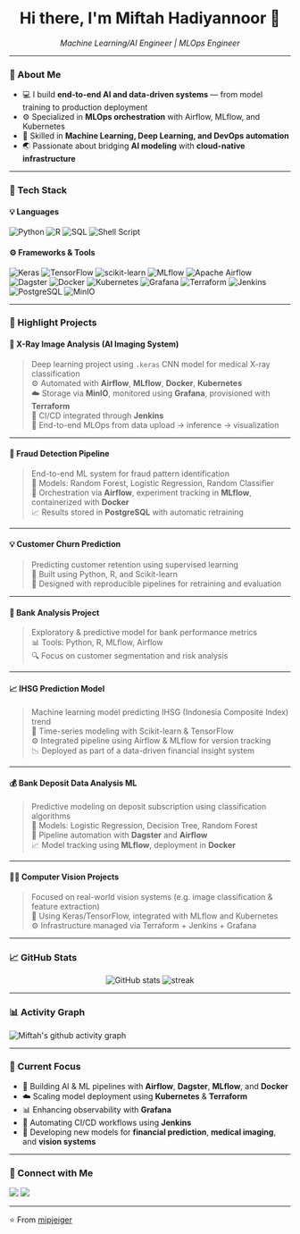 <h1 align="center">Hi there, I'm Miftah Hadiyannoor 👋</h1>

<p align="center">
  <em>Machine Learning/AI Engineer | MLOps Engineer</em>
</p>

---

### 🚀 About Me
- 💻 I build **end-to-end AI and data-driven systems** — from model training to production deployment  
- ⚙️ Specialized in **MLOps orchestration** with Airflow, MLflow, and Kubernetes  
- 🧠 Skilled in **Machine Learning, Deep Learning, and DevOps automation**  
- 🌏 Passionate about bridging **AI modeling** with **cloud-native infrastructure**

---

### 🧰 Tech Stack

#### 💡 Languages
![Python](https://img.shields.io/badge/Python-3776AB?style=for-the-badge&logo=python&logoColor=white)
![R](https://img.shields.io/badge/R-276DC3?style=for-the-badge&logo=r&logoColor=white)
![SQL](https://img.shields.io/badge/SQL-4479A1?style=for-the-badge&logo=postgresql&logoColor=white)
![Shell Script](https://img.shields.io/badge/Shell-89E051?style=for-the-badge&logo=gnu-bash&logoColor=black)

#### ⚙️ Frameworks & Tools
![Keras](https://img.shields.io/badge/Keras-D00000?style=for-the-badge&logo=keras&logoColor=white)
![TensorFlow](https://img.shields.io/badge/TensorFlow-FF6F00?style=for-the-badge&logo=tensorflow&logoColor=white)
![scikit-learn](https://img.shields.io/badge/scikit--learn-F7931E?style=for-the-badge&logo=scikit-learn&logoColor=white)
![MLflow](https://img.shields.io/badge/MLflow-0194E2?style=for-the-badge&logo=mlflow&logoColor=white)
![Apache Airflow](https://img.shields.io/badge/Airflow-017CEE?style=for-the-badge&logo=apache-airflow&logoColor=white)
![Dagster](https://img.shields.io/badge/Dagster-FF9900?style=for-the-badge&logo=dagster&logoColor=white)
![Docker](https://img.shields.io/badge/Docker-2496ED?style=for-the-badge&logo=docker&logoColor=white)
![Kubernetes](https://img.shields.io/badge/Kubernetes-326CE5?style=for-the-badge&logo=kubernetes&logoColor=white)
![Grafana](https://img.shields.io/badge/Grafana-F46800?style=for-the-badge&logo=grafana&logoColor=white)
![Terraform](https://img.shields.io/badge/Terraform-623CE4?style=for-the-badge&logo=terraform&logoColor=white)
![Jenkins](https://img.shields.io/badge/Jenkins-D24939?style=for-the-badge&logo=jenkins&logoColor=white)
![PostgreSQL](https://img.shields.io/badge/PostgreSQL-336791?style=for-the-badge&logo=postgresql&logoColor=white)
![MinIO](https://img.shields.io/badge/MinIO-C72C48?style=for-the-badge&logo=minio&logoColor=white)

---

### 🧩 Highlight Projects

#### 🩻 X-Ray Image Analysis (AI Imaging System)
> Deep learning project using `.keras` CNN model for medical X-ray classification  
> ⚙️ Automated with **Airflow**, **MLflow**, **Docker**, **Kubernetes**  
> ☁️ Storage via **MinIO**, monitored using **Grafana**, provisioned with **Terraform**  
> 🔄 CI/CD integrated through **Jenkins**  
> 🚀 End-to-end MLOps from data upload → inference → visualization  

---

#### 🧾 Fraud Detection Pipeline
> End-to-end ML system for fraud pattern identification  
> 🧠 Models: Random Forest, Logistic Regression, Random Classifier  
> 🧩 Orchestration via **Airflow**, experiment tracking in **MLflow**, containerized with **Docker**  
> 📈 Results stored in **PostgreSQL** with automatic retraining  

---

#### 💡 Customer Churn Prediction
> Predicting customer retention using supervised learning  
> 🧮 Built using Python, R, and Scikit-learn  
> 🔄 Designed with reproducible pipelines for retraining and evaluation  

---

#### 🏦 Bank Analysis Project
> Exploratory & predictive model for bank performance metrics  
> 📊 Tools: Python, R, MLflow, Airflow  
> 🔍 Focus on customer segmentation and risk analysis  

---

#### 📈 IHSG Prediction Model
> Machine learning model predicting IHSG (Indonesia Composite Index) trend  
> 🧠 Time-series modeling with Scikit-learn & TensorFlow  
> ⚙️ Integrated pipeline using Airflow & MLflow for version tracking  
> 📉 Deployed as part of a data-driven financial insight system  

---

#### 💰 Bank Deposit Data Analysis ML
> Predictive modeling on deposit subscription using classification algorithms  
> 🧩 Models: Logistic Regression, Decision Tree, Random Forest  
> 🧠 Pipeline automation with **Dagster** and **Airflow**  
> 📈 Model tracking using **MLflow**, deployment in **Docker**  

---

#### 🧍‍♂️ Computer Vision Projects
> Focused on real-world vision systems (e.g. image classification & feature extraction)  
> 🧰 Using Keras/TensorFlow, integrated with MLflow and Kubernetes  
> ⚙️ Infrastructure managed via Terraform + Jenkins + Grafana  

---

### 📈 GitHub Stats
<p align="center">
  <img src="https://github-readme-stats.vercel.app/api?username=mipjeiger&show_icons=true&theme=tokyonight" alt="GitHub stats" />
  <img src="https://github-readme-streak-stats.herokuapp.com/?user=mipjeiger&theme=tokyonight" alt="streak" />
</p>

---

### 📊 Activity Graph
![Miftah's github activity graph](https://github-readme-activity-graph.vercel.app/graph?username=mipjeiger&theme=react-dark)

---

### 🧠 Current Focus
- 🔭 Building AI & ML pipelines with **Airflow**, **Dagster**, **MLflow**, and **Docker**  
- ☁️ Scaling model deployment using **Kubernetes** & **Terraform**  
- 📊 Enhancing observability with **Grafana**  
- 🧩 Automating CI/CD workflows using **Jenkins**  
- 🧠 Developing new models for **financial prediction**, **medical imaging**, and **vision systems**

---

### 💬 Connect with Me
<p align="left">
  <a href="https://linkedin.com/in/mifthahadiyannoor"><img src="https://img.shields.io/badge/LinkedIn-blue?style=for-the-badge&logo=linkedin"></a>
  <a href="mailto:mifthahadiyannoor@example.com"><img src="https://img.shields.io/badge/Email-D14836?style=for-the-badge&logo=gmail&logoColor=white"></a>
</p>

---

⭐️ From [mipjeiger](https://github.com/mipjeiger)
